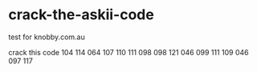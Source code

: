 # crack-the-askii-code

test for knobby.com.au

crack this code
104 114 064 107 110 111 098 098 121 046 099 111 109 046 097 117
